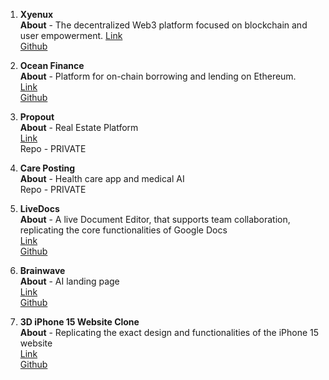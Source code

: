

1. **Xyenux**  
   **About** - The decentralized Web3 platform focused on blockchain and user empowerment.
   [Link](https://)  
   [Github](https://github.com/1am-programmer/Xyenux)


3. **Ocean Finance**  
  **About** - Platform for on-chain borrowing and lending on Ethereum.  
   [Link](https://)  
   [Github](https://github.com/1am-programmer/Ocean-Finance) 

4. **Propout**  
   **About** - Real Estate Platform  
   [Link](https://myproput.com)  
   Repo - PRIVATE  

5. **Care Posting**  
   **About** - Health care app and medical AI  
   Repo - PRIVATE  

6. **LiveDocs**  
   **About** - A live Document Editor, that supports team collaboration, replicating the core functionalities of Google Docs  
   [Link](https://live-docs-lime.vercel.app/sign-in)  
   [Github](https://github.com/1am-programmer/Live-docs)  

7. **Brainwave**  
   **About** - AI landing page  
   [Link](https://vercel.com/daniels-projects-6d27f7a3/ai-landing-page)  
   [Github](https://github.com/1am-programmer/BrainwaveAI-landing-page)  

8. **3D iPhone 15 Website Clone**  
   **About** - Replicating the exact design and functionalities of the iPhone 15 website  
   [Link](https://iphone-15-pro-website-clone-eight.vercel.app/)  
   [Github](https://github.com/1am-programmer/iPhone-15-Pro-Website-Clone)  


